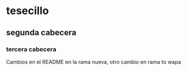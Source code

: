 # tesecillo
## segunda cabecera
### tercera cabecera

Cambios en el README en la rama nueva, otro cambio en rama to wapa
